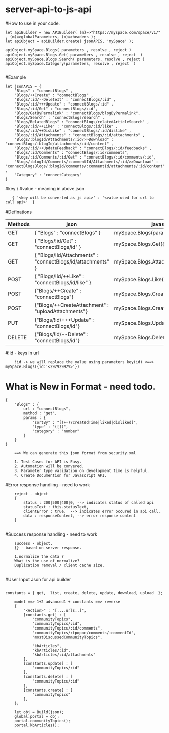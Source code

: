 # server-api-to-js-api

#How to use in your code.

```
let apiBuilder = new APIBuilder( (m)=>"https://myspace.com/space/v1/" , (m)=>globalParameters, (m)=>headers );
let apiObject = apiBuilder.create( jsonAPIS, 'mySpace' );

apiObject.mySpace.Blogs( parameters , resolve , reject ) 
apiObject.mySpace.Blogs.Get( parameters , resolve , reject  ) 
apiObject.mySpace.Blogs.Search( parameters, resolve , reject )
apiObject.mySpace.Category(parameters, resolve , reject  )
  
```

#Example

```
let jsonAPIS = {
	"Blogs" : "connectBlogs" ,
	"Blogs/++Create" : "connectBlogs" ,
	"Blogs/:id/--DeleteIt" : "connectBlogs/:id" ,
	"Blogs/:id/+++Update" : "connectBlogs/:id" ,
	"Blogs/:id/Get" : "connectBlogs/:id",
	"Blogs/GetByPermalink" : "connectBlogs/blogByPermalink",
	"Blogs/Search" : "connectBlogs/search" ,
	"Blogs/RelatedBlogs" : "connectBlogs/relatedArticleSearch" ,
	"Blogs/:id/++Like" : "connectBlogs/:id/like" ,
	"Blogs/:id/++DisLike" : "connectBlogs/:id/dislike" ,
	"Blogs/:id/Attachments" : "connectBlogs/:id/attachments" ,
	"Blogs/:blogId/Attachments/:id/>>Download" : "connectBlogs/:blogId/attachments/:id/content" ,
	"Blogs/:id/++UpdateFeedback" : "connectBlogs/:id/feedbacks" ,
	"Blogs/:id/Comments" : "connectBlogs/:id/comments",
	"Blogs/:id/Comments/:id/Get" : "connectBlogs/:id/comments/:id",
	"Blogs/:blogId/Comments/:commentId/Attachments/:id/>>Download" : "connectBlogsBlogs/:blogId/comments/:commentId/attachments/:id/content" ,
	"Category" : "connectCategory"
}

```

#key / #value - meaning in above json 

```  
   { '<key will be converted as js api>' : '<value used for url to call api>'  }
```

#Definations 

Methods       | json          | javascript api  | urls 
------------- | ------------- | --------------  | ----------------
GET           |  { "Blogs" : "connectBlogs" }  | mySpace.Blogs(parameters)    | `https://myspace.com/space/v1/connectBlogs?globalparams`   
GET  | { "Blogs/!id/Get" : "connectBlogs/id" }   | mySpace.Blogs.Get({ id : `<id>` })    | `https://myspace.com/space/v1/connectBlogs/<id>?globalparams` 
GET  | { "Blogs/!id/Attachments" : "connectBlogs/id/attachments" }  | mySpace.Blogs.Attachments({ id : `<id>` }) | `https://myspace.com/space/v1/connectBlogs/<id>/attachments?globalparams` 
POST  | { "Blogs/!id/++Like" : "connectBlogs/id/like" }  | mySpace.Blogs.Like({ id : `<id>`})    | `https://myspace.com/space/v1/connectBlogs/<id>/like?globalparams`
POST  | {"Blogs/++Create" : "connectBlogs"} | mySpace.Blogs.Create({ all the data })    | `https://myspace.com/space/v1/connectBlogs?globalparams`
POST  | {"Blogs/++CreateAttachment" : "uploadAttachments"} | mySpace.Blogs.CreateAttachment(FormData) | `https://myspace.com/space/v1/uploadAttachments?globalparams`  
PUT  | {"Blogs/!id/+++Update" : "connectBlogs/id"} | mySpace.Blogs.Update({ all the data })    | `https://myspace.com/space/v1/connectBlogs/<id>?globalparams`
DELETE  | {"Blogs/!id/--Delete" : "connectBlogs/id"} | mySpace.Blogs.Delete({ id : `<id>` })    | `https://myspace.com/space/v1/connectBlogs/<id>?globalparams`


#!id - keys in url

```
	!id -> we will replace the value using parameters key(id) <==> mySpace.Blogs({id:'<292929929>'})
```



# What is New in Format - need todo.

```
{
	"Blogs" : {
		url : "connectBlogs",
		method : "get",
		params : {
			"sortBy" : "[(+-)?createdTime|liked|disliked]",
			"type" : "([])",
			"category" : "number"
		}
	}
}
```


``` 
	==> We can generate this json format from security.xml
	
	1. Test Cases for API is Easy.
	2. Automation will be convered.
	3. Parameter type validation on development time is helpful.
	4. Create Documention for Javascript API.

```


#Error response handling - need to work

```
	reject - object
	{
		status : 200|500|400|0, --> indicates status of called api
		statusText : this.statusText,
		clientError : true,  --> indicates error occured in api call.
		data : responseContent, --> error response content
	}
   
```


#Success response handling - need to work

```
	success - object.
	{} - based on server response.
	
	1.normalize the data ?
	What is the use of normalize?
	Duplication removal / client cache size.
   
```


#User Input Json for api builder

```

constants = { get,  list, create, delete, update, download, upload  };

	model ==> 1+2 advanced1 + constants ==> reverse
	{
		"<Action>" : "[....urls..]",
		[constants.get] : [
			"communityTopics",
			"communityTopics/:id",
			"communityTopics/:id/comments",
			"communityTopics/:tpopoc/comments/:commentId",
			"mostDiscussedCommunityTopics",
			
			"kbArticles",
			"kbArticles/:id",
			"kbArticles/:id/attachments"
		],
		[constants.update] : [
			"communityTopics/:id"
		],
		[constants.delete] : [
			"communityTopics/:id"
		],
		[constants.create] : [
			"communityTopics"
		],
	};
	
	let obj = Build(json);
	global.portal = obj;
	portal.communityTopics();
	portal.kbArticles();
	
	
````	
